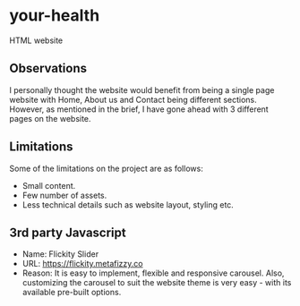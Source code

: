 # your-health
HTML website

## Observations 

I personally thought the website would benefit from being a single page website with Home, About us and Contact being different sections. However, as mentioned in the brief, I have gone ahead with 3 different pages on the website.

## Limitations
Some of the limitations on the project are as follows:

*	Small content.
*	Few number of assets.
*	Less technical details such as website layout, styling etc.

## 3rd party Javascript
- Name: Flickity Slider
- URL: https://flickity.metafizzy.co
- Reason: It is easy to implement, flexible and responsive carousel. Also, customizing the carousel to suit the website theme is very easy - with its available pre-built options.
